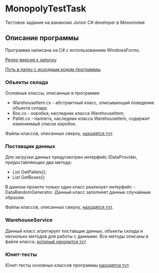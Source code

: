 # MonopolyTestTask
Тестовое задание на вакансию Junior C# developer в Монополия
## Описание программы
Программа написана на C# с использованием WindowsForms.

[Релиз-версия к запуску](https://github.com/punkmyduck/MonopolyTestTask/releases/tag/TestTask)

[Путь в папку с исходным кодом программы](MonopolyWarehouse/).

### Объекты склада
Основные классы, описанные в программе:
- WarehouseItem.cs - абстрактный класс, описывающий поведение объекта склада;
- Box.cs - коробка, наследник класса WarehouseItem;
- Pallet.cs - паллета, наследник класса WarehouseItem, содержит изменяемый список коробок.

Файлы классов, описанных сверху, [находятся тут](MonopolyWarehouse/WarehouseObjects).

### Поставщик данных
Для загрузки данных предусмотрен интерфейс IDataProvider, предоставляющих два метода:
- List<Pallet> GetPallets();
- List<Box> GetBoxes();

В данном проекте только один класс реализует интерфейс - DataRandomGenerator. 
Данный класс заполняет данные случайным образом.

Файлы классов, описанных сверху, [находятся тут](MonopolyWarehouse/WarehouseData).

### WarehouseService
Данный класс агрегирует поставщик данных, объекты склада и несколько методов для работы с данными.
Все методы описаны в файле класса, [который находится тут](MonopolyWarehouse/WarehouseService.cs).

### Юнит-тесты
Юнит-тесты основных классов программы [находятся тут](UnitTestApp.Tests).
